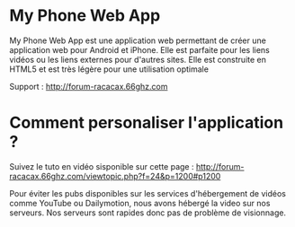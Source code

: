 # My Phone Web App
My Phone Web App est une application web permettant de créer une application web pour Android et iPhone. Elle est parfaite pour les liens vidéos ou les liens externes pour d'autres sites. Elle est construite en HTML5 et est très légère pour une utilisation optimale


Support : http://forum-racacax.66ghz.com

# Comment personaliser l'application ?

Suivez le tuto en vidéo sisponible sur cette page : http://forum-racacax.66ghz.com/viewtopic.php?f=24&p=1200#p1200

Pour éviter les pubs disponibles sur les services d'hébergement de vidéos comme YouTube ou Dailymotion, nous avons hébergé la video sur nos serveurs. Nos serveurs sont rapides donc pas de problème de visionnage.
